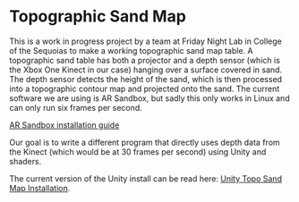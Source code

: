 # Topographic Sand Map

This is a work in progress project by a team at Friday Night Lab in College of the Sequoias to make a working topographic sand map table. A topographic sand table has both a projector and a depth sensor (which is the Xbox One Kinect in our case) hanging over a surface covered in sand. The depth sensor detects the height of the sand, which is then processed into a topographic contour map and projected onto the sand. The current software we are using is AR Sandbox, but sadly this only works in Linux and can only run six frames per second.

[AR Sandbox installation guide](ARSandbox.md)

Our goal is to write a different program that directly uses depth data from the Kinect (which would be at 30 frames per second) using Unity and shaders.

The current version of the Unity install can be read here: [Unity Topo Sand Map Installation](Unity.md).


